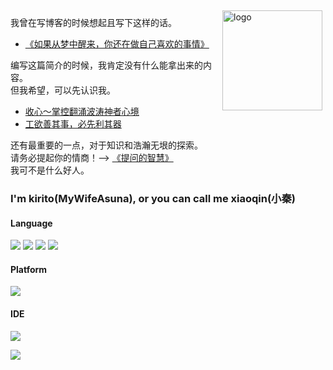 <img src="https://github-readme-stats.vercel.app/api?username=MyWifeAsuna&show_icons=true" alt="logo" height="160" align="right" style="margin: 5px; margin-bottom: 20px;" />


我曾在写博客的时候想起且写下这样的话。  
- [《如果从梦中醒来，你还在做自己喜欢的事情》](http://mywifeasuna.top/index.php/archives/84/)  

编写这篇简介的时候，我肯定没有什么能拿出来的内容。  
但我希望，可以先认识我。  

- [收心～掌控翻涌波涛神者心境](http://mywifeasuna.top/)  
- [工欲善其事，必先利其器](http://mywifeasuna.top/index.php/archives/75/)  

还有最重要的一点，对于知识和浩瀚无垠的探索。  
请务必提起你的情商！--> [《提问的智慧》](https://github.com/ryanhanwu/How-To-Ask-Questions-The-Smart-Way/blob/main/README-zh_CN.md)  
我可不是什么好人。  

### I'm kirito(MyWifeAsuna), or you can call me xiaoqin(小秦)
#### Language
[![](https://img.shields.io/badge/-JAVA-red?style=flat&logo=java&logoColor=ffffff)](https://www.java.com/) [![](https://img.shields.io/badge/-C%2FC%2B%2B-blue?style=flat&logo=c%2B%2B&logoColor=ffffff)](http://gcc.gnu.org/) [![](https://img.shields.io/badge/-Python-9cf?style=flat&logo=python&logoColor=ffffff)](https://www.python.org/) [![](https://img.shields.io/badge/-More-ightgreen)](https://baike.baidu.com/item/%E7%BC%96%E7%A8%8B%E8%AF%AD%E8%A8%80/9845131?fr=aladdin)
#### Platform
[![](https://img.shields.io/badge/Windows-10-2376bc?style=flat-square&logo=windows&logoColor=ffffff)](https://www.microsoft.com/windows/get-windows-10)
#### IDE
[![](https://img.shields.io/badge/IDE-Visual%20Studio%20Code-blue?style=flat-square&logo=visual-studio-code&logoColor=ffffff)](https://code.visualstudio.com/)

![](https://i.loli.net/2020/10/27/LXqMWHC9Aal5K7x.jpg)
